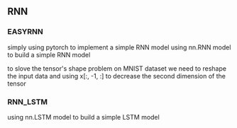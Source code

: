 ## RNN
### EASYRNN
simply using pytorch to implement a simple RNN model
using nn.RNN model to build a simple RNN model

to slove the tensor's shape problem on MNIST dataset we need to reshape the input data and using x[:, -1, :] to decrease the second dimension of the tensor

### RNN_LSTM
using nn.LSTM model to build a simple LSTM model


